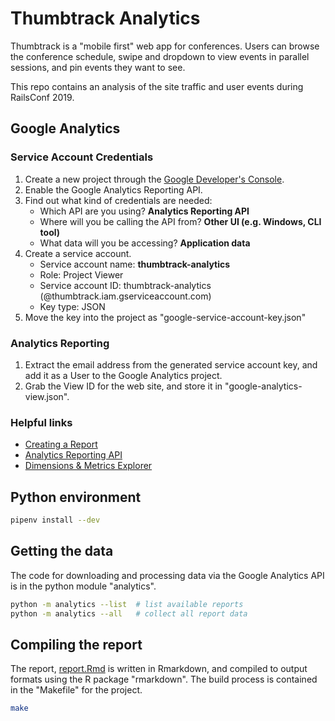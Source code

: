 # Thumbtrack Analytics

Thumbtrack is a "mobile first" web app for conferences. Users can browse
the conference schedule, swipe and dropdown to view events in parallel sessions,
and pin events they want to see.

This repo contains an analysis of the site traffic and user events during
RailsConf 2019.

## Google Analytics

### Service Account Credentials

1. Create a new project through the [Google Developer's Console](https://console.developers.google.com).
1. Enable the Google Analytics Reporting API.
1. Find out what kind of credentials are needed:
    * Which API are you using? **Analytics Reporting API**
    * Where will you be calling the API from? **Other UI (e.g. Windows, CLI tool)**
    * What data will you be accessing? **Application data**
1. Create a service account.
    * Service account name: **thumbtrack-analytics**
    * Role: Project Viewer
    * Service account ID: thumbtrack-analytics (@thumbtrack.iam.gserviceaccount.com)
    * Key type: JSON
1. Move the key into the project as "google-service-account-key.json"

### Analytics Reporting

1. Extract the email address from the generated service account key, and add it as a User to the Google Analytics project.
1. Grab the View ID for the web site, and store it in "google-analytics-view.json".

### Helpful links

* [Creating a Report](https://developers.google.com/analytics/devguides/reporting/core/v4/basics)
* [Analytics Reporting API](https://developers.google.com/analytics/devguides/reporting/core/v4/rest/)
* [Dimensions & Metrics Explorer](https://developers.google.com/analytics/devguides/reporting/core/dimsmets)

## Python environment

```bash
pipenv install --dev
```

## Getting the data

The code for downloading and processing data via the Google Analytics API
is in the python module "analytics".

```bash
python -m analytics --list  # list available reports
python -m analytics --all   # collect all report data 
```

## Compiling the report

The report, [report.Rmd](./report.Rmd) is written in Rmarkdown,
and compiled to output formats using the R package "rmarkdown".
The build process is contained in the "Makefile" for the project.

```bash
make
```
